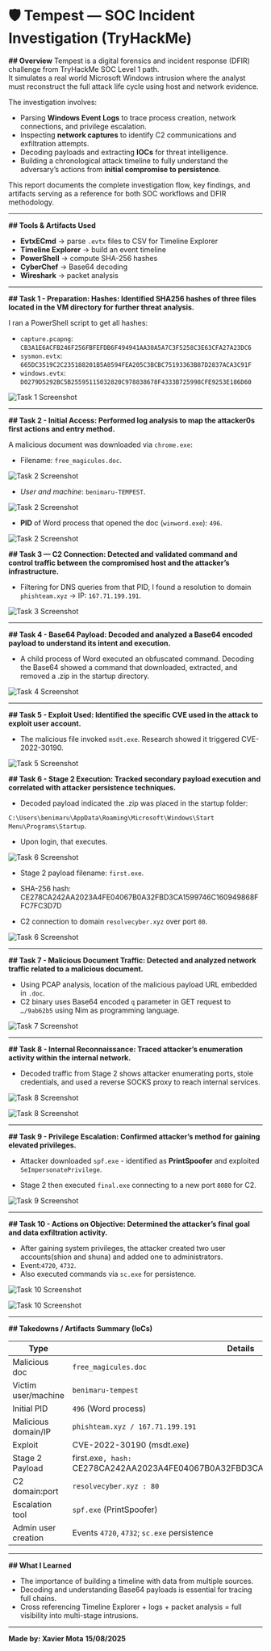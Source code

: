 # 🛡️ Tempest — SOC Incident Investigation (TryHackMe)

**## Overview**
Tempest is a digital forensics and incident response (DFIR) challenge from TryHackMe SOC Level 1 path.  
It simulates a real world Microsoft Windows intrusion where the analyst must reconstruct the full attack life cycle using host and network evidence.

The investigation involves:
- Parsing **Windows Event Logs** to trace process creation, network connections, and privilege escalation.
- Inspecting **network captures** to identify C2 communications and exfiltration attempts.
- Decoding payloads and extracting **IOCs** for threat intelligence.
- Building a chronological attack timeline to fully understand the adversary’s actions from **initial compromise to persistence**.

This report documents the complete investigation flow, key findings, and artifacts serving as a reference for both SOC workflows and DFIR methodology.

---

**## Tools & Artifacts Used** 
 
- **EvtxECmd** → parse `.evtx` files to CSV for Timeline Explorer  
- **Timeline Explorer** → build an event timeline  
- **PowerShell** → compute SHA-256 hashes  
- **CyberChef** → Base64 decoding
- **Wireshark** → packet analysis

---

**## Task 1 - Preparation: Hashes: Identified SHA256 hashes of three files located in the VM directory for further threat analysis.**

I ran a PowerShell script to get all hashes:

- `capture.pcapng`: `CB3A1E6ACFB246F256FBFEFDB6F494941AA30A5A7C3F5258C3E63CFA27A23DC6` 
- `sysmon.evtx`: `665DC3519C2C235188201B5A8594FEA205C3BCBC75193363B87D2837ACA3C91F`  
- `windows.evtx`: `D0279D5292BC5B25595115032820C978838678F4333B725998CFE9253E186D60`  

![Task 1 Screenshot](screenshots_tempest/task1.png)

---

**## Task 2 - Initial Access: Performed log analysis to map the attacker0s first actions and entry method.**

A malicious document was downloaded via `chrome.exe`:
 
- Filename: `free_magicules.doc`.

![Task 2 Screenshot](screenshots_tempest/task2_filename.png)


- *User and machine*: `benimaru-TEMPEST`.

![Task 2 Screenshot](screenshots_tempest/task2_username.png)



- **PID** of Word process that opened the doc (`winword.exe`): `496`.  


![Task 2 Screenshot](screenshots_tempest/task2_pid.png)



**## Task 3  — C2 Connection: Detected and validated command and control traffic between the compromised host and the attacker’s infrastructure.**

- Filtering for DNS queries from that PID, I found a resolution to domain `phishteam.xyz` → IP: `167.71.199.191`.


![Task 3 Screenshot](screenshots_tempest/task3.png)

---


**## Task 4 - Base64 Payload: Decoded and analyzed a Base64 encoded payload to understand its intent and execution.**

- A child process of Word executed an obfuscated command. Decoding the Base64 showed a command that downloaded, extracted, and removed a .zip in the startup directory.  

![Task 4 Screenshot](screenshots_tempest/task4.png)

---

**## Task 5 - Exploit Used: Identified the specific CVE used in the attack to exploit user account.**

- The malicious file invoked `msdt.exe`. Research showed it triggered CVE-2022-30190.  

![Task 5 Screenshot](screenshots_tempest/task5.png)


**## Task 6 - Stage 2 Execution: Tracked secondary payload execution and correlated with attacker persistence techniques.**

- Decoded payload indicated the .zip was placed in the startup folder:

 `C:\Users\benimaru\AppData\Roaming\Microsoft\Windows\Start Menu\Programs\Startup`. 

- Upon login, that executes.

![Task 6 Screenshot](screenshots_tempest/task6_timeline.png)

- Stage 2 payload filename: `first.exe`.

- SHA-256 hash: CE278CA242AA2023A4FE04067B0A32FBD3CA1599746C160949868FFC7FC3D7D

- C2 connection to domain `resolvecyber.xyz` over port `80`.  

![Task 6 Screenshot](screenshots_tempest/task6_wireshark.png)


---

**## Task 7 - Malicious Document Traffic: Detected and analyzed network traffic related to a malicious document.**

- Using PCAP analysis, location of the malicious payload URL embedded in `.doc`.  
- C2 binary uses Base64 encoded `q` parameter in GET request to `…/9ab62b5` using Nim as programming language.

![Task 7 Screenshot](screenshots_tempest/task7.png)


---



**## Task 8 - Internal Reconnaissance: Traced attacker’s enumeration activity within the internal network.**

- Decoded traffic from Stage 2 shows attacker enumerating ports, stole credentials, and used a reverse SOCKS proxy to reach internal services.

![Task 8 Screenshot](screenshots_tempest/task8_decode.png)


![Task 8 Screenshot](screenshots_tempest/task8_proxy.png)

---

**## Task 9 - Privilege Escalation: Confirmed attacker’s method for gaining elevated privileges.**

- Attacker downloaded `spf.exe` - identified as **PrintSpoofer** and exploited `SeImpersonatePrivilege`.

- Stage 2 then executed `final.exe` connecting to a new port `8080` for C2.  


![Task 9 Screenshot](screenshots_tempest/task9.png)


---



**## Task 10 - Actions on Objective: Determined the attacker’s final goal and data exfiltration activity.**

- After gaining system privileges, the attacker created two user accounts(shion and shuna) and added one to administrators.
- Event:`4720`, `4732`.
- Also executed commands via `sc.exe` for persistence.  

![Task 10 Screenshot](screenshots_tempest/task10_addusers.png)

![Task 10 Screenshot](screenshots_tempest/task10_persistence.png)


---

**##  Takedowns / Artifacts Summary (IoCs)**

| Type                   	| Details                                    		 |
|--------------------------	|---------------------------------------------	|
| Malicious doc    	| 	`free_magicules.doc`                         |
| Victim user/machine | 	`benimaru-tempest`                           |
| Initial PID         	| 	`496` (Word process)                                |
| Malicious domain/IP |	 `phishteam.xyz / 167.71.199.191`    
| Exploit             	| 	CVE-2022-30190 (msdt.exe)            |
| Stage 2 Payload     	| 	first.exe`, hash: `CE278CA242AA2023A4FE04067B0A32FBD3CA1599746C160949868FFC7FC3D7D`            |
| C2 domain:port      	| 	`resolvecyber.xyz : 80`                     |
| Escalation tool     	| 	`spf.exe` (PrintSpoofer)                    |
| Admin user creation |	 Events `4720`, `4732`; `sc.exe` persistence |

---

**##  What I Learned**

- The importance of building a timeline with data from multiple sources.  
- Decoding and understanding Base64 payloads is essential for tracing full chains.  
- Cross referencing Timeline Explorer + logs + packet analysis = full visibility into multi-stage intrusions.  


---

**Made by: Xavier Mota**
**15/08/2025**
